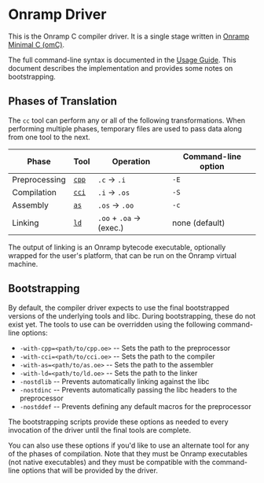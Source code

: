 # Onramp Driver

This is the Onramp C compiler driver. It is a single stage written in [Onramp Minimal C (omC)](../../docs/minimal-c.md).

The full command-line syntax is documented in the [Usage Guide](../../docs/usage-guide.md). This document describes the implementation and provides some notes on bootstrapping.



## Phases of Translation

The `cc` tool can perform any or all of the following transformations. When performing multiple phases, temporary files are used to pass data along from one tool to the next.

| Phase         | Tool            | Operation                | Command-line option |
|---------------|-----------------|--------------------------|---------------------|
| Preprocessing | [`cpp`](../cpp) | `.c` -> `.i`             | `-E`                |
| Compilation   | [`cci`](../cci) | `.i` -> `.os`            | `-S`                |
| Assembly      | [`as`](../as)   | `.os` -> `.oo`           | `-c`                |
| Linking       | [`ld`](../ld)   | `.oo` + `.oa` -> (exec.) | none (default)      |

The output of linking is an Onramp bytecode executable, optionally wrapped for the user's platform, that can be run on the Onramp virtual machine.



## Bootstrapping

By default, the compiler driver expects to use the final bootstrapped versions of the underlying tools and libc. During bootstrapping, these do not exist yet. The tools to use can be overridden using the following command-line options:

- `-with-cpp=<path/to/cpp.oe>` -- Sets the path to the preprocessor
- `-with-cci=<path/to/cci.oe>` -- Sets the path to the compiler
- `-with-as=<path/to/as.oe>` -- Sets the path to the assembler
- `-with-ld=<path/to/ld.oe>` -- Sets the path to the linker
- `-nostdlib` -- Prevents automatically linking against the libc
- `-nostdinc` -- Prevents automatically passing the libc headers to the preprocessor
- `-nostddef` -- Prevents defining any default macros for the preprocessor

The bootstrapping scripts provide these options as needed to every invocation of the driver until the final tools are complete.

You can also use these options if you'd like to use an alternate tool for any of the phases of compilation. Note that they must be Onramp executables (not native executables) and they must be compatible with the command-line options that will be provided by the driver.
